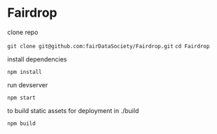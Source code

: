 # Fairdrop

clone repo

`git clone git@github.com:fairDataSociety/Fairdrop.git`
`cd Fairdrop`

install dependencies

`npm install`

run devserver

`npm start`

to build static assets for deployment in ./build

`npm build`


